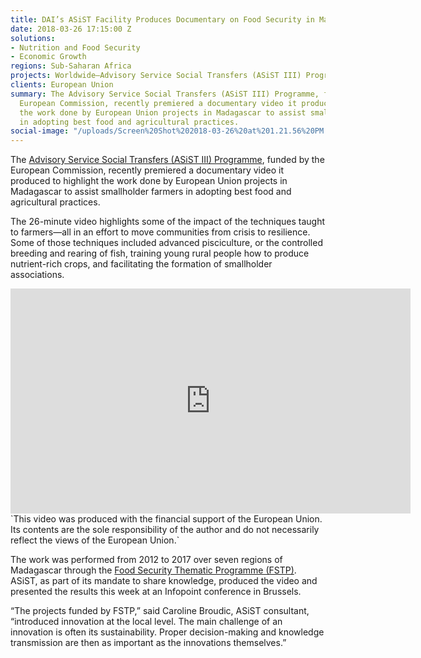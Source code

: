 ```yaml
---
title: DAI’s ASiST Facility Produces Documentary on Food Security in Madagascar
date: 2018-03-26 17:15:00 Z
solutions:
- Nutrition and Food Security
- Economic Growth
regions: Sub-Saharan Africa
projects: Worldwide—Advisory Service Social Transfers (ASiST III) Programme
clients: European Union
summary: The Advisory Service Social Transfers (ASiST III) Programme, funded by the
  European Commission, recently premiered a documentary video it produced to highlight
  the work done by European Union projects in Madagascar to assist smallholder farmers
  in adopting best food and agricultural practices.
social-image: "/uploads/Screen%20Shot%202018-03-26%20at%201.21.56%20PM.png"
---
```


The [Advisory Service Social Transfers (ASiST III) Programme](https://www.dai.com/our-work/projects/worldwide-technical-and-advisory-services-social-transfers-asist), funded by the European Commission, recently premiered a documentary video it produced to highlight the work done by European Union projects in Madagascar to assist smallholder farmers in adopting best food and agricultural practices.

The 26-minute video highlights some of the impact of the techniques taught to farmers—all in an effort to move communities from crisis to resilience. Some of those techniques included advanced pisciculture, or the controlled breeding and rearing of fish, training young rural people how to produce nutrient-rich crops, and facilitating the formation of smallholder associations.

<iframe src="https://player.vimeo.com/video/260931608" width="640" height="360" frameborder="0" webkitallowfullscreen mozallowfullscreen allowfullscreen></iframe>`This video was produced with the financial support of the European Union. Its contents are the sole responsibility of the author and do not necessarily reflect the views of the European Union.`

The work was performed from 2012 to 2017 over seven regions of Madagascar through the [Food Security Thematic Programme (FSTP)](https://ec.europa.eu/europeaid/sectors/food-and-agriculture/food-and-nutrition-security/food-security-thematic-programme-fstp_en). ASiST, as part of its mandate to share knowledge, produced the video and presented the results this week at an Infopoint conference in Brussels. 

“The projects funded by FSTP,” said Caroline Broudic, ASiST consultant, “introduced innovation at the local level. The main challenge of an innovation is often its sustainability. Proper decision-making and knowledge transmission are then as important as the innovations themselves.”  